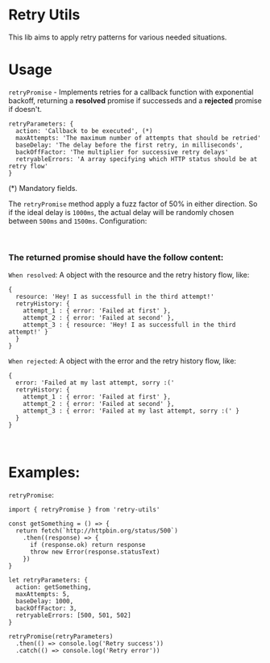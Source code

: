 # Retry Utils

This lib aims to apply retry patterns for various needed situations.

# Usage

`retryPromise` - Implements retries for a callback function with exponential backoff, returning a **resolved** promise if successeds and a **rejected** promise if doesn't.

```
retryParameters: {
  action: 'Callback to be executed', (*)
  maxAttempts: 'The maximum number of attempts that should be retried'
  baseDelay: 'The delay before the first retry, in milliseconds',
  backOffFactor: 'The multiplier for successive retry delays'
  retryableErrors: 'A array specifying which HTTP status should be at retry flow'
}
```

(*) Mandatory fields.

The `retryPromise` method apply a fuzz factor of 50% in either direction. So if the ideal delay is `1000ms`, the actual delay will be randomly chosen between `500ms` and `1500ms`. Configuration:

<br>

### The returned promise should have the follow content:

`When resolved`: A object with the resource and the retry history flow, like:

```
{
  resource: 'Hey! I as successfull in the third attempt!'
  retryHistory: {
    attempt_1 : { error: 'Failed at first' },
    attempt_2 : { error: 'Failed at second' },
    attempt_3 : { resource: 'Hey! I as successfull in the third attempt!' }
  }
}
```

`When rejected`: A object with the error and the retry history flow, like:
```
{
  error: 'Failed at my last attempt, sorry :('
  retryHistory: {
    attempt_1 : { error: 'Failed at first' },
    attempt_2 : { error: 'Failed at second' },
    attempt_3 : { error: 'Failed at my last attempt, sorry :(' }
  }
}
```

<br>

# Examples:

`retryPromise`:

```
import { retryPromise } from 'retry-utils'

const getSomething = () => {
  return fetch(`http://httpbin.org/status/500`)
    .then((response) => {
      if (response.ok) return response
      throw new Error(response.statusText)
    })
}

let retryParameters: {
  action: getSomething,
  maxAttempts: 5,
  baseDelay: 1000,
  backOffFactor: 3,
  retryableErrors: [500, 501, 502]
}

retryPromise(retryParameters)
  .then(() => console.log('Retry success'))
  .catch(() => console.log('Retry error'))
```